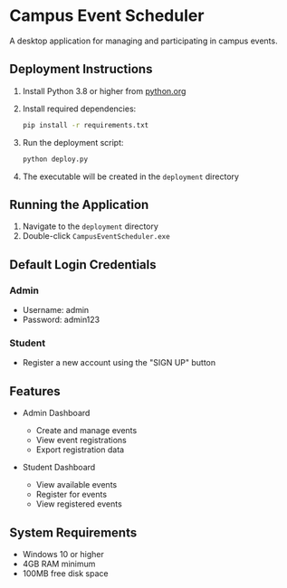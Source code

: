 # Campus Event Scheduler

A desktop application for managing and participating in campus events.

## Deployment Instructions

1. Install Python 3.8 or higher from [python.org](https://www.python.org/downloads/)

2. Install required dependencies:
   ```bash
   pip install -r requirements.txt
   ```

3. Run the deployment script:
   ```bash
   python deploy.py
   ```

4. The executable will be created in the `deployment` directory

## Running the Application

1. Navigate to the `deployment` directory
2. Double-click `CampusEventScheduler.exe`

## Default Login Credentials

### Admin
- Username: admin
- Password: admin123

### Student
- Register a new account using the "SIGN UP" button

## Features

- Admin Dashboard
  - Create and manage events
  - View event registrations
  - Export registration data

- Student Dashboard
  - View available events
  - Register for events
  - View registered events

## System Requirements

- Windows 10 or higher
- 4GB RAM minimum
- 100MB free disk space
